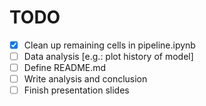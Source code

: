 # TODO
- [x] Clean up remaining cells in pipeline.ipynb
- [ ] Data analysis [e.g.: plot history of model]
- [ ] Define README.md
- [ ] Write analysis and conclusion
- [ ] Finish presentation slides